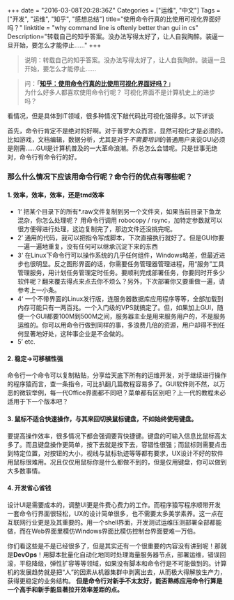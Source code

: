 +++
date = "2016-03-08T20:28:36Z"
Categories = ["运维", "中文"]
Tags = ["开发", "运维", "知乎", "感想总结"]
title="使用命令行真的比使用可视化界面好吗？"
linktitle = "why command line is oftenly better than gui in cs"
Description="转载自己的知乎答案。没办法写得太好了，让人自我陶醉。装逼一旦开始，要怎么才能停止……"
+++

> 说明：转载自己的知乎答案。没办法写得太好了，让人自我陶醉。装逼一旦开始，要怎么才能停止……<br>


> 问：**「<a href="https://www.zhihu.com/question/40868797/answer/88604865?group_id=690384002342752256" target="_blank">知乎：使用命令行真的比使用可视化界面好吗？</a>」**<br>
为什么好多人都喜欢使用命令行呢？ 可视化界面不是计算机史上的进步吗？

看情况，但是具体到IT领域，很多种情况下敲代码比可视化强得多。以下详谈

首先，命令行肯定不是绝对的好啊。对于普罗大众而言，显然可视化才是必须的。
比如游戏，文档编辑，数据分析，尤其是对于*不需要培训*的普通用户来说GUI必须是刚需……GUI是计算机普及的一大革命浪潮。乔总怎么会错呢。只是世事无绝对，命令行有命令行的好。

### 那么什么情况下应该用命令行呢？命令行的优点有哪些呢？
#### 1. 效率，效率，效率，还是tmd效率

- 1‘ 把某个目录下的所有*.raw文件复制到另一个文件夹，如果当前目录下鱼龙混杂，你怎么处理呢？
用命令行调用 robocopy / rsync，加特定参数就可以很方便得进行处理，这边复制完了，那边文件还没挑完呢。
- 2’ 通用的代码，我可以把指令写成脚本，下次直接执行就好了。但是GUI你要一遍一遍地重复，没有任何可以继承沉淀下来的东西
- 3‘ 在Linux下命令行可以操作系统的几乎任何组件，Windows略差，但最近进步也很明显。反之图形界面的话，你需要任务管理器管理进程，用“服务”工具管理服务，用计划任务管理定时任务。要顺利完成部署任务，你要同时开多少软件呢？翻来覆去得点来点去你不烦么？另外，下次部署你又要重做一遍，请参考上一小条。
- 4‘ 一个不带界面的Linux发行版，连服务器数据库应用程序等等，全部加载到内存可能只有一两百兆。一个入门级的VPS就搞定了。但，如果加上GUI，随便一个GUI都要100M到500M之间，服务器主业是用来服务用户的，不是服务运维的。你可以用命令行做到同样的事，多浪费几倍的资源，用户却得不到任何显著地好处，这种事企业是不会做的。
- 5’ etc.

#### 2. 稳定->可移植性强
命令行一个命令可以复制粘贴，分享给天底下所有的运维开发，对于继续进行操作的程序猿而言，查一条指令，可比扒翻几篇教程容易多了。GUI软件则不然，以万恶的微软举例，每一代Office界面都不同吧？菜单都有区别吧？上一代的教程未必适用于下一个版本吧？

#### 3. 鼠标不适合快速操作，与其来回切换鼠标键盘，不如始终使用键盘。
要提高操作效率，很多情况下都会强调要背快捷键。键盘的可输入信息比鼠标高太多了。而且键盘操作更简单，按下去就是按下去，容错性很强；而鼠标则需要点击到特定位置，对按钮的大小，视线与鼠标轨迹等等都有要求，UX设计不好的软件用鼠标很难用。况且仅仅用鼠标你是什么都做不到的，但是仅用键盘，你可以做到大多数事情。

#### 4. 开发省心省钱
设计UI是需要成本的，调整UI更是件费心费力的工作。而程序猿写程序顺带开发一套命令行界面很轻松，UX的设计简单很多，也不需要太多美学素养。这一点在互联网行业更是及其重要的。用一个shell界面，开发测试运维压测部署全部都能做，而在Web界面里模仿Windows界面比模仿控制台界面要难一万倍。

你们看这些是不是已经很多了，但是其实还有一个很重要的内容没有讲到呢！那就是**DevOps**！用脚本批量化自动化地同时处理海量服务器节点，部署运维，错误回滚，平稳降级，弹性扩容等等领域，如果没有脚本和命令行是不可能做到的。计算机的发展趋势就是把“人”的因素从机器集群中剥离出去，从而极大得解放生产力，获得更稳定的业务结构。
**但是命令行对新手不太友好，能否熟练应用命令行算是一个高手和新手能显著拉开效率差距的点。**